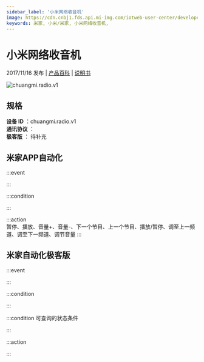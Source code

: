 ```yaml
---
sidebar_label: '小米网络收音机'
image: https://cdn.cnbj1.fds.api.mi-img.com/iotweb-user-center/developer_1679047510339sKpuYmak.png?GalaxyAccessKeyId=AKVGLQWBOVIRQ3XLEW&Expires=9223372036854775807&Signature=oimSjqCS122r/mHs1faYBrusW08=
keywords: 米家, 小米/米家, 小米网络收音机, 
---
```

# 小米网络收音机

2017/11/16 发布 | [产品百科](https://home.mi.com/webapp/content/baike/product/index.html?model=chuangmi.radio.v1/) | [说明书](https://home.mi.com/views/introduction.html?model=chuangmi.radio.v1&region=cn)

![chuangmi.radio.v1](https://cdn.cnbj1.fds.api.mi-img.com/iotweb-user-center/developer_1679047510339sKpuYmak.png?GalaxyAccessKeyId=AKVGLQWBOVIRQ3XLEW&Expires=9223372036854775807&Signature=oimSjqCS122r/mHs1faYBrusW08=)

## 规格  
> 
**设备 ID** ：chuangmi.radio.v1  
**通讯协议** ：  
**极客版**  ： 待补充 


## 米家APP自动化  

:::event  

:::

:::condition  

:::

:::action   
暂停、播放、音量+、音量-、下一个节目、上一个节目、播放/暂停、调至上一频道、调至下一频道、调节音量
:::

## 米家自动化极客版  

:::event  

:::

:::condition  

:::

:::condition 可查询的状态条件  

:::

:::action  

:::

        
